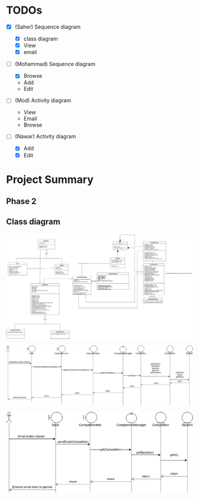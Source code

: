 # TODOs

- [x] (Saher) Sequence diagram
    - [x] class diagram
    - [x] View
    - [x] email

- [ ] (Mohammad) Sequence diagram
    - [x] Browse
    - Add
    - Edit

- [ ] (Mod) Activity diagram
    - View
    - Email
    - Browse

- [ ] (Nawar) Activity diagram
    - [x] Add
    - [x] Edit

# Project Summary

## Phase 2

## Class diagram

![Class diagram](./docs/phase2/class-diagram.jpg)

![View sequence diagram](./docs/phase2/sequence-diagram-view.jpg)

![Email sequence diagram](./docs/phase2/sequence-diagram-email.jpg)
